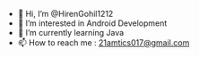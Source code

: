 - 👋 Hi, I’m @HirenGohil1212
- 👀 I’m interested in Android Development    
- 🌱 I’m currently learning Java 
- 📫 How to reach me : 21amtics017@gmail.com

<!---
HirenGohil1212/HirenGohil1212 is a ✨ special ✨ repository because its `README.md` (this file) appears on your GitHub profile.
You can click the Preview link to take a look at your changes.
--->

